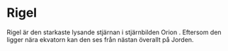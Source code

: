 # Rigel

Rigel är den starkaste lysande stjärnan i stjärnbilden Orion . Eftersom den
ligger nära ekvatorn kan den ses från nästan överallt på Jorden.
